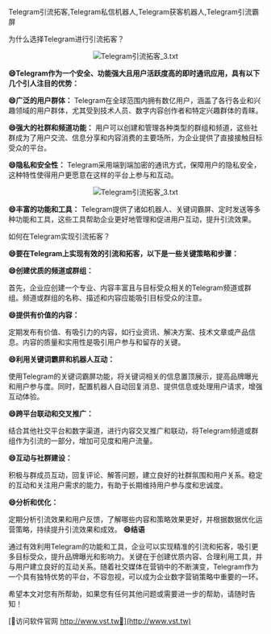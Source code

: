 Telegram引流拓客,Telegram私信机器人,Telegram获客机器人,Telegram引流霸屏

为什么选择Telegram进行引流拓客？

 <center><img src="https://vst.tw/MP4/tuiguang/png/6.png" alt="Telegram引流拓客_3.txt"></center>

**😄Telegram作为一个安全、功能强大且用户活跃度高的即时通讯应用，具有以下几个引人注目的优势：**

**😄广泛的用户群体：**
Telegram在全球范围内拥有数亿用户，涵盖了各行各业和兴趣领域的用户群体，尤其受到技术人员、数字内容创作者和特定兴趣群体的青睐。

**😄强大的社群和频道功能：**
用户可以创建和管理各种类型的群组和频道，这些社群成为了用户交流、信息分享和内容消费的主要场所，为企业提供了直接接触目标受众的平台。

**😄隐私和安全性：**
Telegram采用端到端加密的通讯方式，保障用户的隐私安全，这种特性使得用户更愿意在这样的平台上参与和互动。

 <center><img src="https://vst.tw/MP4/tuiguang/png/6.png" alt="Telegram引流拓客_3.txt"></center>

**😄丰富的功能和工具：**
Telegram提供了诸如机器人、关键词霸屏、定时发送等多种功能和工具，这些工具帮助企业更好地管理和促进用户互动，提升引流效果。

如何在Telegram实现引流拓客？

**😄要在Telegram上实现有效的引流和拓客，以下是一些关键策略和步骤：**

**😄创建优质的频道或群组：**

首先，企业应创建一个专业、内容丰富且与目标受众相关的Telegram频道或群组。频道或群组的名称、描述和内容应能吸引目标受众的注意。

**😄提供有价值的内容：**

定期发布有价值、有吸引力的内容，如行业资讯、解决方案、技术文章或产品信息。内容的质量和实用性是吸引用户参与和留存的关键。

**😄利用关键词霸屏和机器人互动：**

使用Telegram的关键词霸屏功能，将关键词相关的信息置顶展示，提高品牌曝光和用户参与度。同时，配置机器人自动回复消息、提供信息或处理用户请求，增强互动体验。

**😄跨平台联动和交叉推广：**

结合其他社交平台和数字渠道，进行内容交叉推广和联动，将Telegram频道或群组作为引流的一部分，增加可见度和用户流量。

**😄互动与社群建设：**

积极与群成员互动，回复评论、解答问题，建立良好的社群氛围和用户关系。稳定的互动和关注用户需求的能力，有助于长期维持用户参与度和忠诚度。

**😄分析和优化：**

定期分析引流效果和用户反馈，了解哪些内容和策略效果更好，并根据数据优化运营策略，持续提升引流效果和成效。
**😄结语**

通过有效利用Telegram的功能和工具，企业可以实现精准的引流和拓客，吸引更多目标受众，提升品牌曝光和影响力。关键在于创建优质内容、合理利用工具，并与用户建立良好的互动关系。随着社交媒体在营销中的不断演变，Telegram作为一个具有独特优势的平台，不容忽视，可以成为企业数字营销策略中重要的一环。

希望本文对您有所帮助，如果您有任何其他问题或需要进一步的帮助，请随时告知！


[👻访问软件官网 http://www.vst.tw👻](http://www.vst.tw)
